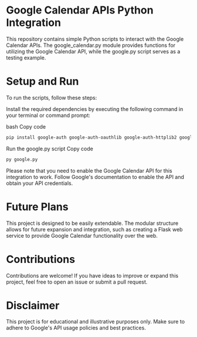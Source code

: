 # Google Calendar APIs Python Integration
This repository contains simple Python scripts to interact with the Google Calendar APIs. The google_calendar.py module provides functions for utilizing the Google Calendar API, while the google.py script serves as a testing example.

# Setup and Run
To run the scripts, follow these steps:

Install the required dependencies by executing the following command in your terminal or command prompt:

bash
Copy code
```bash
pip install google-auth google-auth-oauthlib google-auth-httplib2 google-api-python-client google-auth-oauthlib
```
Run the google.py script
Copy code

```bash
py google.py
```
Please note that you need to enable the Google Calendar API for this integration to work. Follow Google's documentation to enable the API and obtain your API credentials.

# Future Plans
This project is designed to be easily extendable. The modular structure allows for future expansion and integration, such as creating a Flask web service to provide Google Calendar functionality over the web.

# Contributions
Contributions are welcome! If you have ideas to improve or expand this project, feel free to open an issue or submit a pull request.

# Disclaimer
This project is for educational and illustrative purposes only. Make sure to adhere to Google's API usage policies and best practices.


